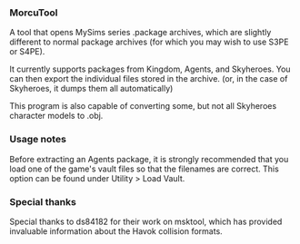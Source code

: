 ### MorcuTool

A tool that opens MySims series .package archives, which are slightly different to normal package archives (for which you may wish to use S3PE or S4PE). 

It currently supports packages from Kingdom, Agents, and Skyheroes.
You can then export the individual files stored in the archive. (or, in the case of Skyheroes, it dumps them all automatically)

This program is also capable of converting some, but not all Skyheroes character models to .obj.

### Usage notes

Before extracting an Agents package, it is strongly recommended that you load one of the game's vault files 
so that the filenames are correct. This option can be found under Utility > Load Vault.

### Special thanks
Special thanks to ds84182 for their work on msktool, which has provided invaluable information about the Havok collision formats.
